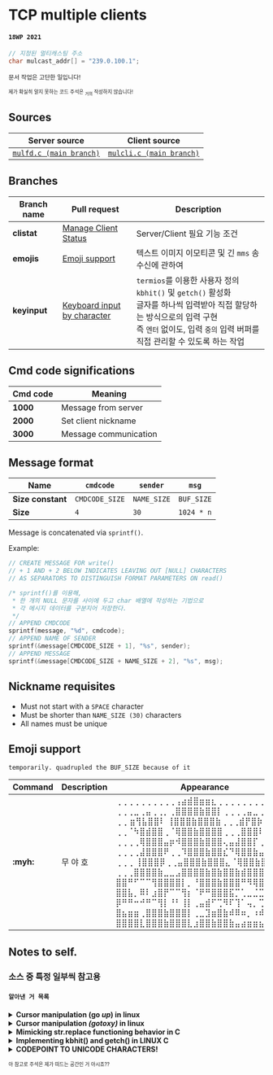 # TCP multiple clients

#### `18WP 2021`

```c
// 지정된 멀티캐스팅 주소
char mulcast_addr[] = "239.0.100.1";
```

<sub>문서 작업은 고단한 일입니다!</sub>

<sup><sup>제가 확실히 알지 못하는 코드 주석은 <sub>거의</sub> 작성하지 않습니다!</sup></sup>

## Sources

Server source   | Client source
--------------- | -------------
[`mulfd.c (main branch)`](https://github.com/nebobyeoli/tcpmulticli/blob/main/mulfd.c) | [`mulcli.c (main branch)`](https://github.com/nebobyeoli/tcpmulticli/blob/main/mulcli.c)

## Branches

Branch name | Pull request | Description
----------- | ------------ | -----------
**clistat** | [Manage Client Status](https://github.com/nebobyeoli/tcpmulticli/pull/2) | Server/Client 필요 기능 조건
**emojis**  | [Emoji support](https://github.com/nebobyeoli/tcpmulticli/pull/1) | 텍스트 이미지 이모티콘 및 긴 `mms` 송수신에 관하여
**keyinput**  | [Keyboard input by character](https://github.com/nebobyeoli/tcpmulticli/pull/4) | `termios`를 이용한 사용자 정의 `kbhit()` 및 `getch()` 활성화 <br> 글자를 하나씩 입력받아 직접 할당하는 방식으로의 입력 구현 <br> 즉 `엔터` 없이도, 입력 `중의` 입력 버퍼를 직접 관리할 수 있도록 하는 작업

## Cmd code significations

Cmd code | Meaning
-------- | ---------------------
**1000** | Message from server
**2000** | Set client nickname
**3000** | Message communication

## Message format

Name              | `cmdcode`      | `sender`    | `msg`
----------------- | -------------- | ----------- | ----------
**Size constant** | `CMDCODE_SIZE` | `NAME_SIZE` | `BUF_SIZE`
**Size**          | `4`            | `30`        | `1024 * n`

Message is concatenated via `sprintf()`.

Example:
```c
// CREATE MESSAGE FOR write()
// + 1 AND + 2 BELOW INDICATES LEAVING OUT [NULL] CHARACTERS
// AS SEPARATORS TO DISTINGUISH FORMAT PARAMETERS ON read()

/* sprintf()를 이용해,
 * 한 개의 NULL 문자를 사이에 두고 char 배열에 작성하는 기법으로
 * 각 메시지 데이터를 구분지어 저장한다.
 */
// APPEND CMDCODE
sprintf(message, "%d", cmdcode);
// APPEND NAME OF SENDER
sprintf(&message[CMDCODE_SIZE + 1], "%s", sender);
// APPEND MESSAGE
sprintf(&message[CMDCODE_SIZE + NAME_SIZE + 2], "%s", msg);
```

## Nickname requisites

- Must not start with a `SPACE` character
- Must be shorter than `NAME_SIZE (30)` characters
- All names must be unique

## Emoji support

`temporarily. quadrupled the BUF_SIZE because of it`

Command   | Description | Appearance
--------- | ----------- | ----------
**:myh:** | 무 야 호 | ⢀⢀⢀⢀⢀⢀⢀⢀⢀⢀⢠⣴⣾⣿⣶⣶⣆⢀⢀⢀⢀⢀⢀⢀⢀⢀⢀⢀⢀<br>⢀⢀⢀⣀⢀⣤⢀⢀⡀⢀⣿⣿⣿⣿⣷⣿⣿⡇⢀⢀⢀⢀⣤⣀⢀⢀⢀⢀⢀<br>⢀⢀ ⣶⢻⣧⣿⣿⠇ ⢸⣿⣿⣿⣷⣿⣿⣿⣷⢀⢀⢀⣾⡟⣿⡷⢀⢀⢀⢀<br>⢀⢀⠈⠳⣿⣾⣿⣿⢀⠈⢿⣿⣿⣷⣿⣿⣿⣿⢀⢀⢀⣿⣿⣿⠇⢀⢀⢀⢀<br>⢀⢀⢀⢀⢿⣿⣿⣿⣤⡶⠺⣿⣿⣿⣷⣿⣿⣿⢄⣤⣼⣿⣿⡏⢀⢀⢀⢀⢀<br>⢀⢀⢀⢀⣼⣿⣿⣿⠟⢀⢀⠹⣿⣿⣿⣷⣿⣿⣎⠙⢿⣿⣿⣷⣤⣀⡀⢀⢀<br>⢀⢀⢀ ⢸⣿⣿⣿⡿⢀⢀⣤⣿⣿⣿⣷⣿⣿⣿⣄⠈⢿⣿⣿⣷⣿⣿⣷⡀⢀<br>⢀⢀⢀⣿⣿⣿⣿⣷⣀⣀⣠⣿⣿⣿⣿⣷⣿⣷⣿⣿⣷⣾⣿⣿⣿⣷⣿⣿⣿⣆<br>⣿⣿⠛⠋⠉⠉⢻⣿⣿⣿⣿⡇⡀⠘⣿⣿⣿⣷⣿⣿⣿⠛⠻⢿⣿⣿⣿⣿⣷⣦<br>⣿⣿⣧⡀⠿⠇⣰⣿⡟⠉⠉⢻⡆⠈⠟⠛⣿⣿⣿⣯⡉⢁⣀⣈⣉⣽⣿⣿⣿⣷<br>⡿⠛⠛⠒⠚⠛⠉⢻⡇⠘⠃⢸⡇⢀⣤⣾⠋⢉⠻⠏⢹⠁⢤⡀⢉⡟⠉⡙⠏⣹<br>⣿⣦⣶⣶⢀⣿⣿⣿⣷⣿⣿⣿⡇⢀⣀⣹⣶⣿⣷⠾⠿⠶⡀⠰⠾⢷⣾⣷⣶⣿<br>⣿⣿⣿⣿⣇⣿⣿⣿⣷⣿⣿⣿⣇⣰⣿⣿⣷⣿⣿⣷⣤⣴⣶⣶⣦⣼⣿⣿⣿⣷ |

## Notes to self.

### 소스 중 특정 일부씩 참고용

#### `알아낸 거 목록`

<details>
  <summary><b>Cursor manipulation (go <i>up</i>) in linux</b></summary><br>
  <!-- syntax highlighting breaks on tabsize = 4, unfortunately -->

  ```c
  // CURSOR POSITION MANIPULATION
  // FOR LINUX SYSTEMS

  #include <stdio.h>

  // NOTE. this is for LINUX
  // https://stackoverflow.com/a/35190285
  /* 
  * \33[2K   현재 커서가 있는 줄을 모두 지운다.
  *          erases the entire line your cursor is currently on
  *
  * \033[A   커서를 한 줄 위로 올린다. 단, 줄 내에서의 커서 위치는 변하지 않는다.
  *          moves your cursor up one line, but in the same column
  *          i.e. not to the start of the line
  * 
  * \r       커서를 현재 줄의 맨 앞으로 옮긴다.
  *          brings your cursor to the beginning of the line
  *          (r is for carriage return, N.B. carriage returns
  *           do not include a newline so cursor remains on the same line)
  *          but does not erase anything
  * 
  * \b       커서를 1칸 앞으로 옮긴다.
  *          goto 1 char b ack
  */
  void moveCursorUp(int lines, int eraselast)
  {
      // eraselast가 설정된 경우, 커서를 윗줄로 올리기 전에 커서가 있던 줄을 지우고 간다.
      if (eraselast) printf("\33[2K");

      // 커서 위 lines개의 줄을 지운다.
      for (int i = 0; i < lines; i++) printf("\033[A\33[2K");

      // \033[A는 커서를 처음으로 옮겨 주지 않으므로, 커서를 맨 앞으로 옮겨 준다.
      printf("\r");

      // 출력 버퍼 비움
      fflush(stdout);
  }

  int main(void)
  {
      printf("1111111111111111111111111111111111\n");
      printf("2222222222222222222222222222222222\n");
      printf("3333333333333333333333333333333333\n");
      printf("4444444444444444444444444444444444\n");
      printf("5555555555555555555555555555555555");

      moveCursorUp(2, 0);

      printf("-boop-");

      return 0;
  }

  ```
</details>

<details>
  <summary><b>Cursor manipulation <i>(gotoxy)</i> in linux</b></summary><br>

  ```c
  // Question: How to position the input text cursor in C?
  // https://stackoverflow.com/questions/26423537/how-to-position-the-input-text-cursor-in-c
  ```

  ```c
  // Answer 1: https://stackoverflow.com/a/26423946 comment below

  // gotoxy(x, y) linux
  #define gotoxy(x,y) printf("\033[%d;%dH", (y), (x))

  ```

  ```c
  // Answer 2: https://stackoverflow.com/a/26423857

  // In the linux terminal you may use terminal commands to move your cursor, such as
  printf("\033[8;5Hhello");   // Move to (8, 5) and output hello

  // other similar commands:
  printf("\033[XA");  // Move up X lines;
  printf("\033[XB");  // Move down X lines;
  printf("\033[XC");  // Move right X columns;
  printf("\033[XD");  // Move left X columns;
  printf("\033[2J");  // Clear screen

  ```
</details>

<details>
  <summary><b>Mimicking str.replace functioning behavior in C</b></summary><br>

  ```c
  // IMPLEMENT SUBSTRING REPLACEMENT

  #include <stdio.h>
  #include <string.h>

  #define BUF_SIZE 1024

  int main(void)
  {
      char st[] = "The quick brown fox :uyaho: jumps over the lazy dog";
      printf("%d\n", sizeof(st));
      
      char ss[BUF_SIZE];
      char *index = strstr(st, ":uyaho:");
      
      // CAST TO INT FOR MEMORY LOCATION INDICATION
      // GET THE SIZE VALUE INBETWEEN
      int inbet = (int)index - (int)buf;

      memcpy(ss, st, inbet);
      sprintf(&ss[inbet], "<token>");
      sprintf(&ss[inbet + sizeof("<token>") - 1], &st[inbet + sizeof("<token>") - 1]);
      
      printf("%s\n%s\n", st, ss);

      // bonus?
      printf("size: %ld, length: %ld\n", sizeof(ss), strlen(ss));
      
      return 0;
  }

  ```
</details>

<details>
  <summary><b>Implementing kbhit() and getch() in LINUX C</b></summary><br>

  ```c
  // 리눅스에서 C언어로 getch() 함수 작성
  // conio.h는 C 표준 라이브러리에 속하지 않아 기본으로는 리눅스에서 지원하지 않는다.
  // 따라서 아래느님들처럼 termios.h를 이용해 터미널 모드를 바꿔 엔터 키 없이도 입력값을 각각 읽을 수 있도록 한다.
  // 아래와 같은 터미널 모드 변경 시에는 linefeed를 \n 대신 \r\n와 같이 사용해야 한다.

  // 코드들 찾기 대빡나게 힘들었다.
  ```

  <details>
    <summary><b>#1.</b> getch() 함수만, 터미널 설정을 한 함수에 내장</summary><br>

  ```c
  // 첫 번째는 터미널 설정을 한 함수에 내장, getch() 함수만

  // https://lunace.tistory.com/6 코드

  #include <stdio.h>
  #include <string.h>
  #include <termios.h>
  #include <unistd.h>

  int getch()
  {
      int c;
      struct termios oldattr, newattr;

      tcgetattr(STDIN_FILENO, &oldattr);           // 현재 터미널 설정 읽음
      newattr = oldattr;
      newattr.c_lflag &= ~(ICANON | ECHO);         // CANONICAL과 ECHO 끔
      newattr.c_cc[VMIN] = 1;                      // 최소 입력 문자 수를 1로 설정
      newattr.c_cc[VTIME] = 0;                     // 최소 읽기 대기 시간을 0으로 설정
      tcsetattr(STDIN_FILENO, TCSANOW, &newattr);  // 터미널에 설정 입력
      c = getchar();                               // 키보드 입력 읽음
      tcsetattr(STDIN_FILENO, TCSANOW, &oldattr);  // 원래의 설정으로 복구
      return c;
  }

  int main(void)
  {
      while (1)
      {
          int c = getch();
          printf("%d[%c]", c, c);
      }

      return 0;
  }

  ```
  </details>

  <details>
    <summary><b>#2.</b> getch() 전 kbhit()까지, 터미널 설정을 별도 함수에 따로 작성</summary><br>

  ```c
  // 두 번째는 터미널 설정을 별도 함수에 따로 작성, getch() 전 kbhit()까지
  // kbhit()의 입력 존재 여부 인식은 아래와 같이 select()의 타이머 기능을 사용한 것으로 보인다.
  // getch()는 new_termios에서 getchar()를 사용하는 걸로 간단히! 작성하신 것 같다. 와!

  // https://stackoverflow.com/a/448982 코드

  #include <stdio.h>
  #include <stdlib.h>
  #include <string.h>
  #include <unistd.h>
  #include <sys/select.h>
  #include <termios.h>
  
  struct termios orig_termios;

  void reset_terminal_mode()
  {
      tcsetattr(0, TCSANOW, &orig_termios);
  }

  void set_conio_terminal_mode()
  {
      struct termios new_termios;

      /* take two copies - one for now, one for later */
      tcgetattr(0, &orig_termios);
      memcpy(&new_termios, &orig_termios, sizeof(new_termios));

      /* register cleanup handler, and set the new terminal mode */
      atexit(reset_terminal_mode);
      cfmakeraw(&new_termios);
      tcsetattr(0, TCSANOW, &new_termios);
  }

  int kbhit()
  {
      struct timeval tv = { 0L, 0L };
      fd_set fds;
      FD_ZERO(&fds);
      FD_SET(0, &fds);
      return select(1, &fds, NULL, NULL, &tv);
  }

  int getch()
  {
      int r;
      unsigned char c;
      if ((r = read(0, &c, sizeof(c))) < 0) {
          return r;
      } else {
          return c;
      }
  }

  int main(void)
  {
      // "conio" 사용을 위한 터미널 모드 설정
      set_conio_terminal_mode();

      while (1)
      {
          /* do some work */
          int val = kbhit();
          if (val)
          {
              // (void)getch(); /* consume the character */

              int c = getch();
              printf("%d[%c]", c, c);
              fflush(0);

              // CTRL + C
              if (c == ('c' & 037)) break;
          }
      }

      // 기존 터미널 모드로 초기화
      reset_terminal_mode();

      printf("\n");
      fflush(0);
      return 0;
  }

  ```
  </details>

  <details>
    <summary><b>#3.</b> <b>#1</b>, <b>#2</b>를 응용해 non-blocking 형태로 특정 키 입력 확인</summary><br>
      
  ```c
  // 세 번째는 위 두 코드를 응용하여 non-blocking 형태로 특정 키를 인식하도록 구현해 본 것이다.
  // 위느님들처럼 kbhit()는 select()의 타이머 기능을 사용하고,
  // getch()는 수정된 터미널 모드에서 getchar()를 사용하는 기법으로 그대로.

  // int key: 눌렀는지 확인하고 싶은 키를 집어 넣음
  // non-blocking, 즉 입력할 때까지 계속 대기에 있진 않을 것임
  int gett(int key)
  {
      int c;
      struct termios oldattr, newattr;

      tcgetattr(STDIN_FILENO, &oldattr);           // 현재 터미널 설정 읽음
      newattr = oldattr;
      newattr.c_lflag &= ~(ICANON | ECHO);         // CANONICAL과 ECHO 끔
      newattr.c_cc[VMIN] = 1;                      // 최소 입력 문자 수를 1로 설정
      newattr.c_cc[VTIME] = 0;                     // 최소 읽기 대기 시간을 0으로 설정
      tcsetattr(STDIN_FILENO, TCSANOW, &newattr);  // 터미널에 설정 입력

      // KBHIT()
      struct timeval tv = { 0L, 0L };
      fd_set fds;
      FD_ZERO(&fds);
      FD_SET(0, &fds);
      if (!select(1, &fds, NULL, NULL, &tv)) {
          tcsetattr(STDIN_FILENO, TCSANOW, &oldattr);
          return 0;
      }

      // GETCH()
      c = getchar();                               // 키보드 입력 읽음

      tcsetattr(STDIN_FILENO, TCSANOW, &oldattr);  // 기존 터미널 설정으로 복구

      // 누른 키가 확인하는 키와 일치하는지 여부를 반환
      return c == key;
  }
  ```
  </details>

</details>

<details>
  <summary><b>CODEPOINT TO UNICODE CHARACTERS!</b></summary><br>

  ```c
  // 이건 완벽히 정리하는 건 힘들 듯
  // 깊이 있게 분석하는 건 나중에...

  //
  // https://stackoverflow.com/a/38492214
  // 대박 느님.
  //
  ```

  <br>

  이것의 실질적인 위엄은 [잘 설명된 유니코드 한글 규칙](https://mingpd.github.io/2019/04/09/develop/unicode-hangle/)을 응용해 <br>
  _영문_ 키보드 입력에서의 아스키값 계산을 통한 _한글_ 출력을 가능케 할 수 있다는 것이다! <br>
  <sub>`물론 매우 나중에!`</sub>

  <br>

  ```c
  // __uint8_t 에서:
  // _t의 의미: Cross platform implementation of a standard data type

  #include <stdio.h>

  // Populate utf8 with 0-4 bytes
  // Return length used in utf8[]
  // 0 implies bad codepoint
  unsigned Unicode_CodepointToUTF8(__uint8_t *utf8, __uint32_t codepoint) {
      if (codepoint <= 0x7F) {
          utf8[0] = codepoint;
          return 1;
      }
      if (codepoint <= 0x7FF) {
          utf8[0] = 0xC0 | (codepoint >> 6);
          utf8[1] = 0x80 | (codepoint & 0x3F);
          return 2;
      }
      if (codepoint <= 0xFFFF) {
          // detect surrogates
          if (codepoint >= 0xD800 && codepoint <= 0xDFFF) return 0;
          utf8[0] = 0xE0 | (codepoint >> 12);
          utf8[1] = 0x80 | ((codepoint >> 6) & 0x3F);
          utf8[2] = 0x80 | (codepoint & 0x3F);
          return 3;
      }
      if (codepoint <= 0x10FFFF) {
          utf8[0] = 0xF0 | (codepoint >> 18);
          utf8[1] = 0x80 | ((codepoint >> 12) & 0x3F);
          utf8[2] = 0x80 | ((codepoint >> 6) & 0x3F);
          utf8[3] = 0x80 | (codepoint & 0x3F);
          return 4;
      }
      return 0;
  }


  // CODEPOINT TO UNICODE CHARACTERS
  // CODEPOINT: 0xAC00('가') 등...
  int main(void)
  {
      // SAMPLE USAGE
      __uint32_t cp = 0xAC01;  // '각'
      __uint8_t utf8[4];
      unsigned len = Unicode_CodepointToUTF8(utf8, cp);
      size_t y = fwrite(utf8, 1, len, stdout);  // '각'이 출력된다!!
  }

  ```
</details>

<sup><sub>아 참고로 주석은 제가 떠드는 공간인 거 아시죠??</sub></sup>
